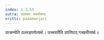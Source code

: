 ```yaml
---
index: 1.3.53
sutra: उदश्चरः सकर्मकात्
vritti: padamanjari
---
```


 उत्क्रम्येति उल्लङ्घयेत्यर्थः। उच्चरतीति उपरिष्टद् गच्छतीत्यर्थः॥